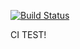 [![Build Status](https://travis-ci.org/h-ci-user01/test.svg?branch=master)](https://travis-ci.org/h-ci-user01/test)

CI TEST!
